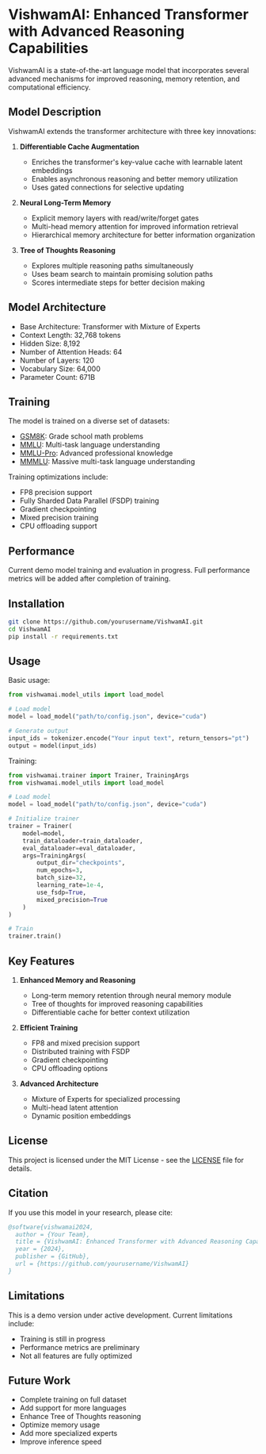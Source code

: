 # VishwamAI: Enhanced Transformer with Advanced Reasoning Capabilities

VishwamAI is a state-of-the-art language model that incorporates several advanced mechanisms for improved reasoning, memory retention, and computational efficiency.

## Model Description

VishwamAI extends the transformer architecture with three key innovations:

1. **Differentiable Cache Augmentation**
   - Enriches the transformer's key-value cache with learnable latent embeddings
   - Enables asynchronous reasoning and better memory utilization
   - Uses gated connections for selective updating

2. **Neural Long-Term Memory**
   - Explicit memory layers with read/write/forget gates
   - Multi-head memory attention for improved information retrieval
   - Hierarchical memory architecture for better information organization

3. **Tree of Thoughts Reasoning**
   - Explores multiple reasoning paths simultaneously
   - Uses beam search to maintain promising solution paths
   - Scores intermediate steps for better decision making

## Model Architecture

- Base Architecture: Transformer with Mixture of Experts
- Context Length: 32,768 tokens
- Hidden Size: 8,192
- Number of Attention Heads: 64
- Number of Layers: 120
- Vocabulary Size: 64,000
- Parameter Count: 671B

## Training

The model is trained on a diverse set of datasets:

- [GSM8K](https://huggingface.co/datasets/openai/gsm8k): Grade school math problems
- [MMLU](https://huggingface.co/datasets/cais/mmlu): Multi-task language understanding
- [MMLU-Pro](https://huggingface.co/datasets/TIGER-Lab/MMLU-Pro): Advanced professional knowledge
- [MMMLU](https://huggingface.co/datasets/openai/MMMLU): Massive multi-task language understanding

Training optimizations include:
- FP8 precision support
- Fully Sharded Data Parallel (FSDP) training
- Gradient checkpointing
- Mixed precision training
- CPU offloading support

## Performance

Current demo model training and evaluation in progress. Full performance metrics will be added after completion of training.

## Installation

```bash
git clone https://github.com/yourusername/VishwamAI.git
cd VishwamAI
pip install -r requirements.txt
```

## Usage

Basic usage:

```python
from vishwamai.model_utils import load_model

# Load model
model = load_model("path/to/config.json", device="cuda")

# Generate output
input_ids = tokenizer.encode("Your input text", return_tensors="pt")
output = model(input_ids)
```

Training:

```python
from vishwamai.trainer import Trainer, TrainingArgs
from vishwamai.model_utils import load_model

# Load model
model = load_model("path/to/config.json", device="cuda")

# Initialize trainer
trainer = Trainer(
    model=model,
    train_dataloader=train_dataloader,
    eval_dataloader=eval_dataloader,
    args=TrainingArgs(
        output_dir="checkpoints",
        num_epochs=3,
        batch_size=32,
        learning_rate=1e-4,
        use_fsdp=True,
        mixed_precision=True
    )
)

# Train
trainer.train()
```

## Key Features

1. **Enhanced Memory and Reasoning**
   - Long-term memory retention through neural memory module
   - Tree of thoughts for improved reasoning capabilities
   - Differentiable cache for better context utilization

2. **Efficient Training**
   - FP8 and mixed precision support
   - Distributed training with FSDP
   - Gradient checkpointing
   - CPU offloading options

3. **Advanced Architecture**
   - Mixture of Experts for specialized processing
   - Multi-head latent attention
   - Dynamic position embeddings

## License

This project is licensed under the MIT License - see the [LICENSE](LICENSE) file for details.

## Citation

If you use this model in your research, please cite:

```bibtex
@software{vishwamai2024,
  author = {Your Team},
  title = {VishwamAI: Enhanced Transformer with Advanced Reasoning Capabilities},
  year = {2024},
  publisher = {GitHub},
  url = {https://github.com/yourusername/VishwamAI}
}
```

## Limitations

This is a demo version under active development. Current limitations include:
- Training is still in progress
- Performance metrics are preliminary
- Not all features are fully optimized

## Future Work

- Complete training on full dataset
- Add support for more languages
- Enhance Tree of Thoughts reasoning
- Optimize memory usage
- Add more specialized experts
- Improve inference speed

